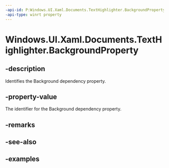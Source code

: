 ```yaml
---
-api-id: P:Windows.UI.Xaml.Documents.TextHighlighter.BackgroundProperty
-api-type: winrt property
---
```


<!-- Property syntax.
public DependencyProperty BackgroundProperty { get; }
-->

# Windows.UI.Xaml.Documents.TextHighlighter.BackgroundProperty

## -description

Identifies the Background dependency property.



## -property-value

The identifier for the Background dependency property.

## -remarks

## -see-also

## -examples


